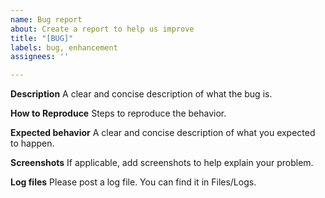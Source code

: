 ```yaml
---
name: Bug report
about: Create a report to help us improve
title: "[BUG]"
labels: bug, enhancement
assignees: ''

---
```


**Description**
A clear and concise description of what the bug is.

**How to Reproduce**
Steps to reproduce the behavior.

**Expected behavior**
A clear and concise description of what you expected to happen.

**Screenshots**
If applicable, add screenshots to help explain your problem.

**Log files**
Please post a log file. You can find it in Files/Logs.
